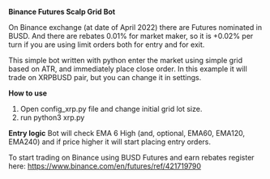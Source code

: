 <strong>Binance Futures Scalp Grid Bot</strong>


On Binance exchange (at date of April 2022) there are Futures nominated in BUSD. And there are rebates 0.01% for market maker, so it is +0.02% per turn if you are using limit orders both for entry and for exit.

This simple bot written with python enter the market using simple grid based on ATR, and immediately place close order. In this example it will trade on XRPBUSD pair, but you can change it in settings.

<strong>How to use</strong>

1. Open config_xrp.py file and change initial grid lot size.
2. run python3 xrp.py

<strong>Entry logic</strong>
Bot will check EMA 6 High (and, optional, EMA60, EMA120, EMA240) and if price higher it will start placing entry orders.



To start trading on Binance using BUSD Futures and earn rebates register here: https://www.binance.com/en/futures/ref/421719790
